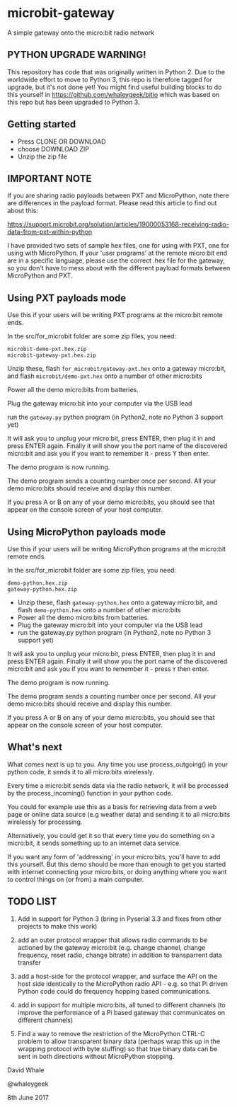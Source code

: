 # microbit-gateway
A simple gateway onto the micro:bit radio network

## PYTHON UPGRADE WARNING!

This repository has code that was originally written in Python 2. Due to the worldwide effort to move to Python 3, this repo is therefore tagged for upgrade, but it's not done yet! You might find useful building blocks to do this yourself in https://github.com/whaleygeek/bitio which was based on this repo but has been upgraded to Python 3.

## Getting started

- Press CLONE OR DOWNLOAD
- choose DOWNLOAD ZIP
- Unzip the zip file

## IMPORTANT NOTE

If you are sharing radio payloads between PXT and MicroPython,
note there are differences in the payload format. Please read this
article to find out about this:

https://support.microbit.org/solution/articles/19000053168-receiving-radio-data-from-pxt-within-python

I have provided two sets of sample hex files, one for using with PXT, one for using with MicroPython.
If your 'user programs' at the remote micro:bit end are in a specific language, please use the
correct .hex file for the gateway, so you don't have to mess about with the different payload
formats between MicroPython and PXT.

## Using PXT payloads mode

Use this if your users will be writing PXT programs at the micro:bit remote ends.

In the src/for_microbit folder are some zip files, you need:

```
microbit-demo-pxt.hex.zip
microbit-gateway-pxt.hex.zip
```

Unzip these, flash `for_microbit/gateway-pxt.hex` onto a gateway micro:bit,
and flash `microbit/demo-pxt.hex` onto a number of other micro:bits

Power all the demo micro:bits from batteries.

Plug the gateway micro:bit into your computer via the USB lead

run the `gateway.py` python program (in Python2, note no Python 3 support yet)

It will ask you to unplug your micro:bit, press ENTER, then plug it
in and press ENTER again. Finally it will show you the port name of
the discovered micro:bit and ask you if you want to remember it - press
Y then enter.

The demo program is now running.

The demo program sends a counting number once per second. All your
demo micro:bits should receive and display this number.

If you press A or B on any of your demo micro:bits, you should see
that appear on the console screen of your host computer.


## Using MicroPython payloads mode

Use this if your users will be writing MicroPython programs at the micro:bit remote ends.

In the src/for_microbit folder are some zip files, you need:

```
demo-python.hex.zip
gateway-python.hex.zip
```

- Unzip these, flash `gateway-python.hex` onto a gateway micro:bit,
and flash `demo-python.hex` onto a number of other micro:bits
- Power all the demo micro:bits from batteries.
- Plug the gateway micro:bit into your computer via the USB lead
- run the gateway.py python program (in Python2, note no Python 3 support yet)

It will ask you to unplug your micro:bit, press ENTER, then plug it
in and press ENTER again. Finally it will show you the port name of
the discovered micro:bit and ask you if you want to remember it - press
`Y` then enter.

The demo program is now running.

The demo program sends a counting number once per second. All your
demo micro:bits should receive and display this number.

If you press A or B on any of your demo micro:bits, you should see
that appear on the console screen of your host computer.



## What's next

What comes next is up to you. Any time you use process_outgoing()
in your python code, it sends it to all micro:bits wirelessly.

Every time a micro:bit sends data via the radio network, it will
be processed by the process_incoming() function in your python code.

You could for example use this as a basis for retrieving data from a
web page or online data source (e.g weather data) and sending it
to all micro:bits wirelessly for processing.

Alternatively, you could get it so that every time you do something
on a micro:bit, it sends something up to an internet data service.

If you want any form of 'addressing' in your micro:bits, you'll have
to add this yourself. But this demo should be more than enough to
get you started with internet connecting your micro:bits, or doing
anything where you want to control things on (or from) a main
computer.

## TODO LIST

1. Add in support for Python 3 (bring in Pyserial 3.3 and fixes from other
projects to make this work)

2. add an outer protocol wrapper that allows radio commands to be
actioned by the gateway micro:bit (e.g. change channel, change frequency,
reset radio, change bitrate) in addition to transparrent data transfer

3. add a host-side for the protocol wrapper, and surface the API on the host
side identically to the MicroPython radio API - e.g. so that Pi driven
Python code could do frequency hopping based communications.

4. add in support for multiple micro:bits, all tuned to different channels
(to improve the performance of a Pi based gateway that communicates
on different channels)

5. Find a way to remove the restriction of the MicroPython CTRL-C
problem to allow transparent binary data (perhaps wrap this up in
the wrapping protocol with byte stuffing) so that true binary data
can be sent in both directions without MicroPython stopping.

David Whale

@whaleygeek

8th June 2017

